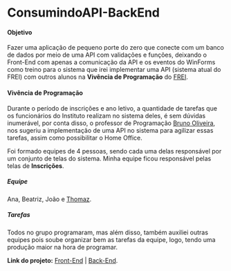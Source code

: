 # ConsumindoAPI-BackEnd

<h4> Objetivo </h4>
<p>Fazer uma aplicação de pequeno porte do zero que conecte com um banco de dados por meio de uma API com validações e funções, deixando o Front-End com apenas a comunicação da API e os eventos do WinForms como treino para o sistema que irei implementar uma API (sistema atual do FREI) com outros alunos na <b>Vivência de Programação</b> do <a href="https://acaonsfatima.org.br/">FREI</a>. </p>

<h4> Vivência de Programação </h4>
<p>Durante o período de inscrições e ano letivo, a quantidade de tarefas que os funcionários do Instituto realizam no sistema deles, é sem dúvidas inumerável, por conta disso, o professor de Programação <a href="https://github.com/BrunoOliveiraSP">Bruno Oliveira</a>, nos sugeriu a implementação de uma API no sistema para agilizar essas tarefas, assim como possibilitar o Home Office.</p>
<p> Foi formado equipes de 4 pessoas, sendo cada uma delas responsável por um conjunto de telas do sistema. Minha equipe ficou responsável pelas telas de <b>Inscrições</b>. </p> 
  
<h5> Equipe</h5> 
<p>Ana, Beatriz, João e <a href="https://github.com/thomazreimberg">Thomaz</a>. </p>

<h5> Tarefas </h5>
</p>Todos no grupo programaram, mas além disso, também auxiliei outras equipes pois soube organizar bem as tarefas da equipe, logo, tendo uma produção maior na hora de programar.</p>

<b>Link do projeto:</b> <a href="https://github.com/BrunoOliveiraSP/Vivencia19TardeWinforms"> Front-End</a> | <a href="https://github.com/BrunoOliveiraSP/Vivencia19TardeAPI"> Back-End</a>. 
